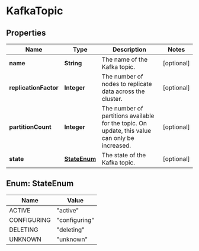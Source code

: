 

# KafkaTopic


## Properties

| Name | Type | Description | Notes |
|------------ | ------------- | ------------- | -------------|
|**name** | **String** | The name of the Kafka topic. |  [optional] |
|**replicationFactor** | **Integer** | The number of nodes to replicate data across the cluster. |  [optional] |
|**partitionCount** | **Integer** | The number of partitions available for the topic. On update, this value can only be increased. |  [optional] |
|**state** | [**StateEnum**](#StateEnum) | The state of the Kafka topic. |  [optional] |



## Enum: StateEnum

| Name | Value |
|---- | -----|
| ACTIVE | &quot;active&quot; |
| CONFIGURING | &quot;configuring&quot; |
| DELETING | &quot;deleting&quot; |
| UNKNOWN | &quot;unknown&quot; |



